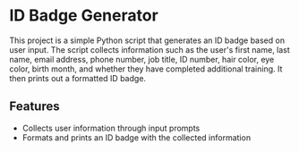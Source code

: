 # ID Badge Generator

This project is a simple Python script that generates an ID badge based on user input. The script collects information such as the user's first name, last name, email address, phone number, job title, ID number, hair color, eye color, birth month, and whether they have completed additional training. It then prints out a formatted ID badge.

## Features

- Collects user information through input prompts
- Formats and prints an ID badge with the collected information



